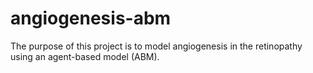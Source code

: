 # angiogenesis-abm

The purpose of this project is to model angiogenesis in the retinopathy using an agent-based model (ABM).
